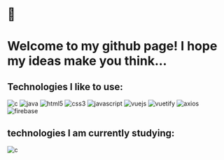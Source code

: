 <h1 style="width: max-content; text-align: center">🙂<h1>
Welcome to my github page! I hope my ideas make you think...

## Technologies I like to use:

<div style="display: inline-block">
    <img style="display: inline-block" alt="c" src="https://img.shields.io/badge/C-00599C?style=for-the-badge&logo=c&logoColor=white"/>
    <img style="display: inline-block" alt="java" src="https://img.shields.io/badge/Java-ED8B00?style=for-the-badge&logo=openjdk&logoColor=white"/>
    <img style="display: inline-block" alt="html5" src="https://img.shields.io/badge/HTML5-E34F26?style=for-the-badge&logo=html5&logoColor=white"/>
    <img style="display: inline-block" alt="css3" src="https://img.shields.io/badge/CSS3-1572B6?style=for-the-badge&logo=css3&logoColor=white"/>
    <img style="display: inline-block" alt="javascript" src="https://img.shields.io/badge/JavaScript-323330?style=for-the-badge&logo=javascript&logoColor=F7DF1E"/>
    <img style="display: inline-block" alt="vuejs" src="https://img.shields.io/badge/Vue%20js-35495E?style=for-the-badge&logo=vuedotjs&logoColor=4FC08D"/>
    <img style="display: inline-block;" alt="vuetify" src="https://img.shields.io/badge/Vuetify-1867C0?style=for-the-badge&logo=vuetify&logoColor=white"/>
    <img style="display: inline-block;" alt="axios" src="https://img.shields.io/badge/axios-671ddf?&style=for-the-badge&logo=axios&logoColor=white"/>
    <img style="display: inline-block;" alt="firebase" src="https://img.shields.io/badge/firebase-ffca28?style=for-the-badge&logo=firebase&logoColor=black"/>
</div>

## technologies I am currently studying:

<div style="display: inline-block">
    <img style="display: inline-block" alt="c" src="https://img.shields.io/badge/Go-00ADD8?style=for-the-badge&logo=go&logoColor=white"/>
</div>
